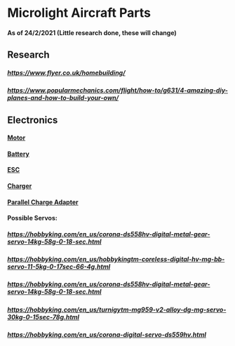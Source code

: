# Microlight Aircraft Parts
#### As of 24/2/2021 (Little research done, these will change)
## Research
##### https://www.flyer.co.uk/homebuilding/
##### https://www.popularmechanics.com/flight/how-to/g631/4-amazing-diy-planes-and-how-to-build-your-own/

## Electronics
#### <a href="https://hobbyking.com/en_us/turnigy-rotomax-150cc-size-brushless-outrunner-motor.html">Motor</a>
#### <a href="https://hobbyking.com/en_us/turnigy-rapid-8000mah-2s2p-140c-hardcase-lipo-battery-pack-roar-approved.html">Battery</a>
#### <a href="http://www.mgm-controllers.com/airplanes/speed-controllers-escs-2/tmm-25063-3-for-airplanes-x2-series.html">ESC</a>
#### <a href="https://hobbyking.com/en_us/isdt-q8-lcd-500w-20a-1-8s-dc-smart-charger.html">Charger</a>
#### <a href="https://www.getfpv.com/lumenier-paraguard-safe-parallel-charging-board-xt-60-4-port.html">Parallel Charge Adapter</a>
#### Possible Servos:
##### https://hobbyking.com/en_us/corona-ds558hv-digital-metal-gear-servo-14kg-58g-0-18-sec.html
##### https://hobbyking.com/en_us/hobbykingtm-coreless-digital-hv-mg-bb-servo-11-5kg-0-17sec-66-4g.html
##### https://hobbyking.com/en_us/corona-ds558hv-digital-metal-gear-servo-14kg-58g-0-18-sec.html
##### https://hobbyking.com/en_us/turnigytm-mg959-v2-alloy-dg-mg-servo-30kg-0-15sec-78g.html
##### https://hobbyking.com/en_us/corona-digital-servo-ds559hv.html
